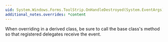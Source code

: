 ```yaml
---
uid: System.Windows.Forms.ToolStrip.OnHandleDestroyed(System.EventArgs)
additional_notes.overrides: *content
---
```


<p>When overriding <xref href="System.Windows.Forms.ToolStrip.OnHandleDestroyed(System.EventArgs)"></xref> in a derived class, be sure to call the base class's <xref href="System.Windows.Forms.ToolStrip.OnHandleDestroyed(System.EventArgs)"></xref> method so that registered delegates receive the event.</p>


